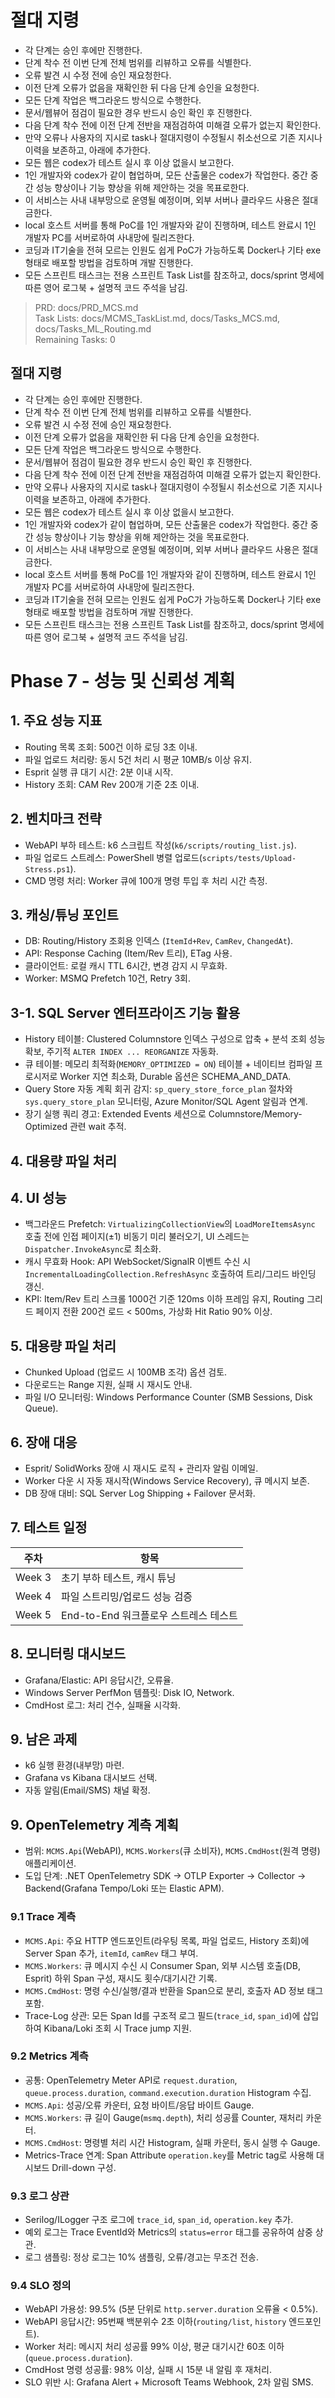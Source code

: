 # 절대 지령
- 각 단계는 승인 후에만 진행한다.
- 단계 착수 전 이번 단계 전체 범위를 리뷰하고 오류를 식별한다.
- 오류 발견 시 수정 전에 승인 재요청한다.
- 이전 단계 오류가 없음을 재확인한 뒤 다음 단계 승인을 요청한다.
- 모든 단계 작업은 백그라운드 방식으로 수행한다.
- 문서/웹뷰어 점검이 필요한 경우 반드시 승인 확인 후 진행한다.
- 다음 단계 착수 전에 이전 단계 전반을 재점검하여 미해결 오류가 없는지 확인한다.
- 만약 오류나 사용자의 지시로 task나 절대지령이 수정될시 취소선으로 기존 지시나 이력을 보존하고, 아래에 추가한다.
- 모든 웹은 codex가 테스트 실시 후 이상 없을시 보고한다.
- 1인 개발자와 codex가 같이 협업하며, 모든 산출물은 codex가 작업한다. 중간 중간 성능 향상이나 기능 향상을 위해 제안하는 것을 목표로한다.
- 이 서비스는 사내 내부망으로 운영될 예정이며, 외부 서버나 클라우드 사용은 절대 금한다.
- local 호스트 서버를 통해 PoC를 1인 개발자와 같이 진행하며, 테스트 완료시 1인 개발자 PC를 서버로하여 사내망에 릴리즈한다.
- 코딩과 IT기술을 전혀 모르는 인원도 쉽게 PoC가 가능하도록 Docker나 기타 exe 형태로 배포할 방법을 검토하며 개발 진행한다.
- 모든 스프린트 태스크는 전용 스프린트 Task List를 참조하고, docs/sprint 명세에 따른 영어 로그북 + 설명적 코드 주석을 남김.

> PRD: docs/PRD_MCS.md  
> Task Lists: docs/MCMS_TaskList.md, docs/Tasks_MCS.md, docs/Tasks_ML_Routing.md  
> Remaining Tasks: 0

## 절대 지령
- 각 단계는 승인 후에만 진행한다.
- 단계 착수 전 이번 단계 전체 범위를 리뷰하고 오류를 식별한다.
- 오류 발견 시 수정 전에 승인 재요청한다.
- 이전 단계 오류가 없음을 재확인한 뒤 다음 단계 승인을 요청한다.
- 모든 단계 작업은 백그라운드 방식으로 수행한다.
- 문서/웹뷰어 점검이 필요한 경우 반드시 승인 확인 후 진행한다.
- 다음 단계 착수 전에 이전 단계 전반을 재점검하여 미해결 오류가 없는지 확인한다.
- 만약 오류나 사용자의 지시로 task나 절대지령이 수정될시 취소선으로 기존 지시나 이력을 보존하고, 아래에 추가한다.
- 모든 웹은 codex가 테스트 실시 후 이상 없을시 보고한다.
- 1인 개발자와 codex가 같이 협업하며, 모든 산출물은 codex가 작업한다. 중간 중간 성능 향상이나 기능 향상을 위해 제안하는 것을 목표로한다.
- 이 서비스는 사내 내부망으로 운영될 예정이며, 외부 서버나 클라우드 사용은 절대 금한다.
- local 호스트 서버를 통해 PoC를 1인 개발자와 같이 진행하며, 테스트 완료시 1인 개발자 PC를 서버로하여 사내망에 릴리즈한다.
- 코딩과 IT기술을 전혀 모르는 인원도 쉽게 PoC가 가능하도록 Docker나 기타 exe 형태로 배포할 방법을 검토하며 개발 진행한다.
- 모든 스프린트 태스크는 전용 스프린트 Task List를 참조하고, docs/sprint 명세에 따른 영어 로그북 + 설명적 코드 주석을 남김.
# Phase 7 - 성능 및 신뢰성 계획

## 1. 주요 성능 지표
- Routing 목록 조회: 500건 이하 로딩 3초 이내.
- 파일 업로드 처리량: 동시 5건 처리 시 평균 10MB/s 이상 유지.
- Esprit 실행 큐 대기 시간: 2분 이내 시작.
- History 조회: CAM Rev 200개 기준 2초 이내.

## 2. 벤치마크 전략
- WebAPI 부하 테스트: k6 스크립트 작성(`k6/scripts/routing_list.js`).
- 파일 업로드 스트레스: PowerShell 병렬 업로드(`scripts/tests/Upload-Stress.ps1`).
- CMD 명령 처리: Worker 큐에 100개 명령 투입 후 처리 시간 측정.

## 3. 캐싱/튜닝 포인트
- DB: Routing/History 조회용 인덱스 (`ItemId+Rev`, `CamRev`, `ChangedAt`).
- API: Response Caching (Item/Rev 트리), ETag 사용.
- 클라이언트: 로컬 캐시 TTL 6시간, 변경 감지 시 무효화.
- Worker: MSMQ Prefetch 10건, Retry 3회.


## 3-1. SQL Server 엔터프라이즈 기능 활용
- History 테이블: Clustered Columnstore 인덱스 구성으로 압축 + 분석 조회 성능 확보, 주기적 `ALTER INDEX ... REORGANIZE` 자동화.
- 큐 테이블: 메모리 최적화(`MEMORY_OPTIMIZED = ON`) 테이블 + 네이티브 컴파일 프로시저로 Worker 지연 최소화, Durable 옵션은 SCHEMA_AND_DATA.
- Query Store 자동 계획 회귀 감지: `sp_query_store_force_plan` 절차와 `sys.query_store_plan` 모니터링, Azure Monitor/SQL Agent 알림과 연계.
- 장기 실행 쿼리 경고: Extended Events 세션으로 Columnstore/Memory-Optimized 관련 wait 추적.

## 4. 대용량 파일 처리

## 4. UI 성능
- 백그라운드 Prefetch: `VirtualizingCollectionView`의 `LoadMoreItemsAsync` 호출 전에 인접 페이지(±1) 비동기 미리 불러오기, UI 스레드는 `Dispatcher.InvokeAsync`로 최소화.
- 캐시 무효화 Hook: API WebSocket/SignalR 이벤트 수신 시 `IncrementalLoadingCollection.RefreshAsync` 호출하여 트리/그리드 바인딩 갱신.
- KPI: Item/Rev 트리 스크롤 1000건 기준 120ms 이하 프레임 유지, Routing 그리드 페이지 전환 200건 로드 < 500ms, 가상화 Hit Ratio 90% 이상.

## 5. 대용량 파일 처리

- Chunked Upload (업로드 시 100MB 조각) 옵션 검토.
- 다운로드는 Range 지원, 실패 시 재시도 안내.
- 파일 I/O 모니터링: Windows Performance Counter (SMB Sessions, Disk Queue).

## 6. 장애 대응
- Esprit/ SolidWorks 장애 시 재시도 로직 + 관리자 알림 이메일.
- Worker 다운 시 자동 재시작(Windows Service Recovery), 큐 메시지 보존.
- DB 장애 대비: SQL Server Log Shipping + Failover 문서화.

## 7. 테스트 일정
| 주차 | 항목 |
| --- | --- |
| Week 3 | 초기 부하 테스트, 캐시 튜닝 |
| Week 4 | 파일 스트리밍/업로드 성능 검증 |
| Week 5 | End-to-End 워크플로우 스트레스 테스트 |

## 8. 모니터링 대시보드
- Grafana/Elastic: API 응답시간, 오류율.
- Windows Server PerfMon 템플릿: Disk IO, Network.
- CmdHost 로그: 처리 건수, 실패율 시각화.

## 9. 남은 과제
- k6 실행 환경(내부망) 마련.
- Grafana vs Kibana 대시보드 선택.
- 자동 알림(Email/SMS) 채널 확정.

## 9. OpenTelemetry 계측 계획
- 범위: `MCMS.Api`(WebAPI), `MCMS.Workers`(큐 소비자), `MCMS.CmdHost`(원격 명령) 애플리케이션.
- 도입 단계: .NET OpenTelemetry SDK → OTLP Exporter → Collector → Backend(Grafana Tempo/Loki 또는 Elastic APM).

### 9.1 Trace 계측
- `MCMS.Api`: 주요 HTTP 엔드포인트(라우팅 목록, 파일 업로드, History 조회)에 Server Span 추가, `itemId`, `camRev` 태그 부여.
- `MCMS.Workers`: 큐 메시지 수신 시 Consumer Span, 외부 시스템 호출(DB, Esprit) 하위 Span 구성, 재시도 횟수/대기시간 기록.
- `MCMS.CmdHost`: 명령 수신/실행/결과 반환을 Span으로 분리, 호출자 AD 정보 태그 포함.
- Trace-Log 상관: 모든 Span Id를 구조적 로그 필드(`trace_id`, `span_id`)에 삽입하여 Kibana/Loki 조회 시 Trace jump 지원.

### 9.2 Metrics 계측
- 공통: OpenTelemetry Meter API로 `request.duration`, `queue.process.duration`, `command.execution.duration` Histogram 수집.
- `MCMS.Api`: 성공/오류 카운터, 요청 바이트/응답 바이트 Gauge.
- `MCMS.Workers`: 큐 길이 Gauge(`msmq.depth`), 처리 성공률 Counter, 재처리 카운터.
- `MCMS.CmdHost`: 명령별 처리 시간 Histogram, 실패 카운터, 동시 실행 수 Gauge.
- Metrics-Trace 연계: Span Attribute `operation.key`를 Metric tag로 사용해 대시보드 Drill-down 구성.

### 9.3 로그 상관
- Serilog/ILogger 구조 로그에 `trace_id`, `span_id`, `operation.key` 추가.
- 예외 로그는 Trace EventId와 Metrics의 `status=error` 태그를 공유하여 삼중 상관.
- 로그 샘플링: 정상 로그는 10% 샘플링, 오류/경고는 무조건 전송.

### 9.4 SLO 정의
- WebAPI 가용성: 99.5% (5분 단위로 `http.server.duration` 오류율 < 0.5%).
- WebAPI 응답시간: 95번째 백분위수 2초 이하(`routing/list`, `history` 엔드포인트).
- Worker 처리: 메시지 처리 성공률 99% 이상, 평균 대기시간 60초 이하(`queue.process.duration`).
- CmdHost 명령 성공률: 98% 이상, 실패 시 15분 내 알림 후 재처리.
- SLO 위반 시: Grafana Alert + Microsoft Teams Webhook, 2차 알림 SMS.

